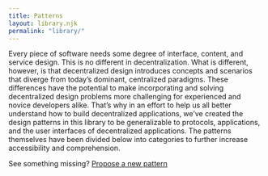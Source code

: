 ```yaml
---
title: Patterns
layout: library.njk
permalink: "library/"
---
```


Every piece of software needs some degree of interface, content, and service design. This is no different in decentralization. What is different, however, is that decentralized design introduces concepts and scenarios that diverge from today’s dominant, centralized paradigms. These differences have the potential to make incorporating and solving decentralized design problems more challenging for experienced and novice developers alike. That’s why in an effort to help us all better understand how to build decentralized applications, we’ve created the design patterns in this library to be generalizable to protocols, applications, and the user interfaces of decentralized applications. The patterns themselves have been divided below into categories to further increase accessibility and comprehension.

See something missing? [Propose a new pattern](https://github.com/decentpatterns/library/issues/new)
